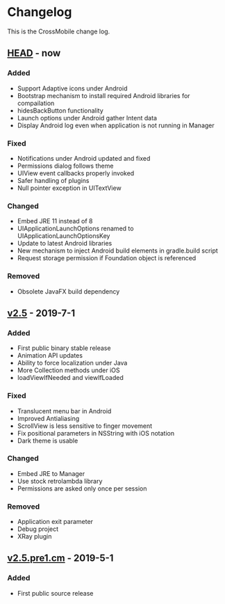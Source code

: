 # Changelog
This is the CrossMobile change log.

## [HEAD] - now

### Added
- Support Adaptive icons under Android
- Bootstrap mechanism to install required Android libraries for compailation
- hidesBackButton functionality
- Launch options under Android gather Intent data
- Display Android log even when application is not running in Manager

### Fixed
- Notifications under Android updated and fixed
- Permissions dialog follows theme
- UIView event callbacks properly invoked
- Safer handling of plugins
- Null pointer exception in UITextView

### Changed
- Embed JRE 11 instead of 8
- UIApplicationLaunchOptions renamed to UIApplicationLaunchOptionsKey
- Update to latest Android libraries
- New mechanism to inject Android build elements in gradle.build script
- Request storage permission if Foundation object is referenced

### Removed
- Obsolete JavaFX build dependency

## [v2.5] - 2019-7-1

### Added
- First public binary stable release
- Animation API updates
- Ability to force localization under Java
- More Collection methods under iOS
- loadViewIfNeeded and viewIfLoaded

### Fixed
- Translucent menu bar in Android
- Improved Antialiasing
- ScrollView is less sensitive to finger movement
- Fix positional parameters in NSString with iOS notation
- Dark theme is usable

### Changed
- Embed JRE to Manager
- Use stock retrolambda library
- Permissions are asked only once per session 

### Removed
- Application exit parameter
- Debug project
- XRay plugin

## [v2.5.pre1.cm] - 2019-5-1
### Added
- First public source release

[HEAD]: https://github.com/crossmob/CrossMobile/compare/v2.5...HEAD
[v2.5]: https://github.com/crossmob/CrossMobile/compare/v2.5.pre1.cm...v2.5
[v2.5.pre1.cm]: https://github.com/crossmob/CrossMobile/tree/v2.5.pre1.cm
